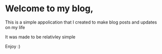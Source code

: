 # Welcome to my blog, 

This is a simple appolication that I created to make blog posts and updates on my life

It was made to be relativley simple

Enjoy :)


